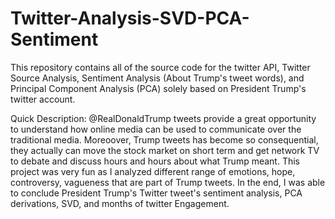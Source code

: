 # Twitter-Analysis-SVD-PCA-Sentiment
This repository contains all of the source code for the twitter API, Twitter Source Analysis, Sentiment Analysis (About Trump's tweet words), and Principal Component Analysis (PCA) solely based on President Trump's twitter account. 

Quick Description: @RealDonaldTrump tweets provide a great opportunity to understand how online media can be used to communicate over the traditional media. Moreoover, Trump tweets has become so consequential, they actually can move the stock market on short term and get network TV to debate and discuss hours and hours about what Trump meant.  This project was very fun as I analyzed different range of emotions, hope, controversy, vagueness that are part of Trump tweets. In the end, I was able to conclude President Trump's Twitter tweet's sentiment analysis, PCA derivations, SVD, and months of twitter Engagement. 
